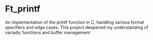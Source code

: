 # Ft_printf
An implementation of the printf function in C, handling various format specifiers and edge cases. 
This project deepened my understanding of variadic functions and buffer management
